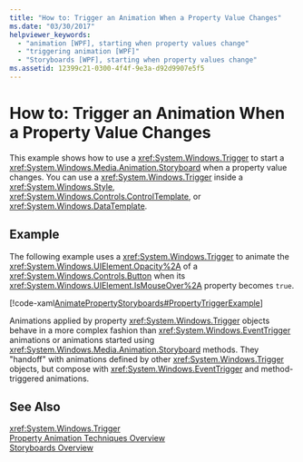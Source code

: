 ```yaml
---
title: "How to: Trigger an Animation When a Property Value Changes"
ms.date: "03/30/2017"
helpviewer_keywords: 
  - "animation [WPF], starting when property values change"
  - "triggering animation [WPF]"
  - "Storyboards [WPF], starting when property values change"
ms.assetid: 12399c21-0300-4f4f-9e3a-d92d9907e5f5
---
```

# How to: Trigger an Animation When a Property Value Changes
This example shows how to use a <xref:System.Windows.Trigger> to start a <xref:System.Windows.Media.Animation.Storyboard> when a property value changes. You can use a <xref:System.Windows.Trigger> inside a <xref:System.Windows.Style>, <xref:System.Windows.Controls.ControlTemplate>, or <xref:System.Windows.DataTemplate>.  
  
## Example  
 The following example uses a <xref:System.Windows.Trigger> to animate the <xref:System.Windows.UIElement.Opacity%2A> of a <xref:System.Windows.Controls.Button> when its <xref:System.Windows.UIElement.IsMouseOver%2A> property becomes `true`.  
  
 [!code-xaml[AnimatePropertyStoryboards#PropertyTriggerExample](../../../../samples/snippets/xaml/VS_Snippets_Wpf/AnimatePropertyStoryboards/XAML/PropertyTriggerExample.xaml#propertytriggerexample)]  
  
 Animations applied by property <xref:System.Windows.Trigger> objects behave in a more complex fashion than <xref:System.Windows.EventTrigger> animations or animations started using <xref:System.Windows.Media.Animation.Storyboard> methods.  They "handoff" with animations defined by other <xref:System.Windows.Trigger> objects, but compose with <xref:System.Windows.EventTrigger> and method-triggered animations.  
  
## See Also  
 <xref:System.Windows.Trigger>  
 [Property Animation Techniques Overview](../../../../docs/framework/wpf/graphics-multimedia/property-animation-techniques-overview.md)  
 [Storyboards Overview](../../../../docs/framework/wpf/graphics-multimedia/storyboards-overview.md)
